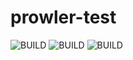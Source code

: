 # prowler-test
![BUILD](https://github.com/tvofik/prowler-test/actions/workflows/build.yml/badge.svg)
![BUILD](https://github.com/tvofik/prowler-test/actions/workflows/build.yml/badge.svg)
![BUILD](https://github.com/tvofik/prowler-test/actions/workflows/build.yml/badge.svg)
